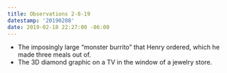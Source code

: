 ```yaml
---
title: Observations 2-8-19
datestamp: '20190208'
date: 2019-02-18 22:27:00 -06:00
---
```


- The imposingly large “monster burrito” that Henry ordered, which he made three meals out of.
- The 3D diamond graphic on a TV in the window of a jewelry store.
